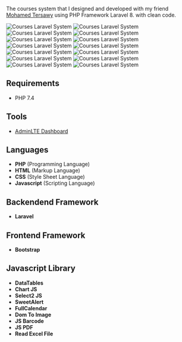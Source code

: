 The courses system that I designed and developed with my friend [Mohamed Tersawy](https://github.com/Tersawy) using PHP Framework Laravel 8.
with clean code.

![Courses Laravel System](/img/portfolio/courses/login.jpeg "Courses Laravel System")
![Courses Laravel System](/img/portfolio/courses/dashboard.jpeg "Courses Laravel System")
![Courses Laravel System](/img/portfolio/courses/settings.jpeg "Courses Laravel System")
![Courses Laravel System](/img/portfolio/courses/create_settings.jpeg "Courses Laravel System")
![Courses Laravel System](/img/portfolio/courses/users.jpeg "Courses Laravel System")
![Courses Laravel System](/img/portfolio/courses/create_user.jpeg "Courses Laravel System")
![Courses Laravel System](/img/portfolio/courses/teachers.jpeg "Courses Laravel System")
![Courses Laravel System](/img/portfolio/courses/create_teacher.jpeg "Courses Laravel System")
![Courses Laravel System](/img/portfolio/courses/students.jpeg "Courses Laravel System")
![Courses Laravel System](/img/portfolio/courses/import_students.jpeg "Courses Laravel System")
![Courses Laravel System](/img/portfolio/courses/courses.jpeg "Courses Laravel System")
![Courses Laravel System](/img/portfolio/courses/create_course.jpeg "Courses Laravel System")
![Courses Laravel System](/img/portfolio/courses/edit_event.jpeg "Courses Laravel System")
![Courses Laravel System](/img/portfolio/courses/color_platte.jpeg "Courses Laravel System")

## Requirements
- PHP 7.4


## Tools
- [AdminLTE Dashboard](https://adminlte.io/)

## Languages
- **PHP** (Programming Language)
- **HTML** (Markup Language)
- **CSS** (Style Sheet Language)
- **Javascript** (Scripting Language)

## Backendend Framework
- **Laravel**

## Frontend Framework
- **Bootstrap**

## Javascript Library
- **DataTables**
- **Chart JS**
- **Select2 JS**
- **SweetAlert**
- **FullCalendar**
- **Dom To Image**
- **JS Barcode**
- **JS PDF**
- **Read Excel File**